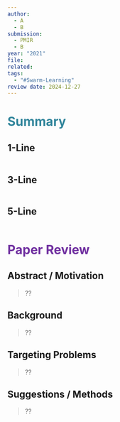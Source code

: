 ```yaml
---
author:
  - A
  - B
submission:
  - PMIR
  - B
year: "2021"
file: 
related: 
tags:
  - "#Swarm-Learning"
review date: 2024-12-27
---
```

# <font color="#31859b">Summary</font>

## 1-Line

```
```
## 3-Line

```
```
## 5-Line

```
```


# <font color="#7030a0">Paper Review</font>

## Abstract / Motivation

> ??

## Background

> ??

## Targeting Problems

> ??

## Suggestions / Methods

> ??


